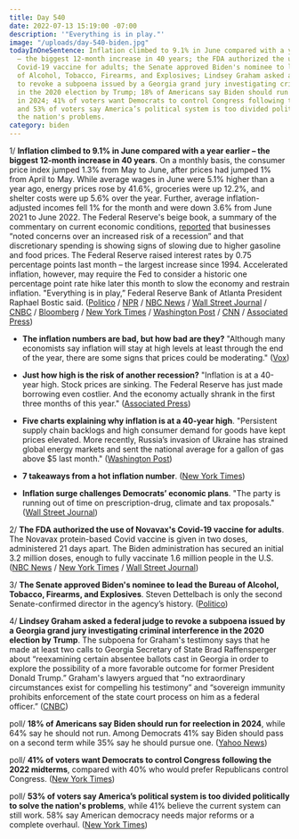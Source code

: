 ```yaml
---
title: Day 540
date: 2022-07-13 15:19:00 -07:00
description: '"Everything is in play."'
image: "/uploads/day-540-biden.jpg"
todayInOneSentence: Inflation climbed to 9.1% in June compared with a year earlier
  – the biggest 12-month increase in 40 years; the FDA authorized the use of Novavax's
  Covid-19 vaccine for adults; the Senate approved Biden's nominee to lead the Bureau
  of Alcohol, Tobacco, Firearms, and Explosives; Lindsey Graham asked a federal judge
  to revoke a subpoena issued by a Georgia grand jury investigating criminal interference
  in the 2020 election by Trump; 18% of Americans say Biden should run for reelection
  in 2024; 41% of voters want Democrats to control Congress following the 2022 midterms;
  and 53% of voters say America’s political system is too divided politically to solve
  the nation's problems.
category: biden
---
```


1/ **Inflation climbed to 9.1% in June compared with a year earlier – the biggest 12-month increase in 40 years**. On a monthly basis, the consumer price index jumped 1.3% from May to June, after prices had jumped 1% from April to May. While average wages in June were 5.1% higher than a year ago, energy prices rose by 41.6%, groceries were up 12.2%, and shelter costs were up 5.6% over the year. Further, average inflation-adjusted incomes fell 1% for the month and were down 3.6% from June 2021 to June 2022. The Federal Reserve's beige book, a summary of the commentary on current economic conditions, [reported](https://www.wsj.com/articles/u-s-economy-slows-in-several-parts-of-the-country-feds-beige-book-says-11657737366?mod=politics_lead_pos7) that businesses “noted concerns over an increased risk of a recession” and that discretionary spending is showing signs of slowing due to higher gasoline and food prices. The Federal Reserve raised interest rates by 0.75 percentage points last month – the largest increase since 1994. Accelerated inflation, however, may require the Fed to consider a historic one percentage point rate hike later this month to slow the economy and restrain inflation. "Everything is in play,” Federal Reserve Bank of Atlanta President Raphael Bostic said. ([Politico](https://www.politico.com/news/2022/07/13/us-inflation-new-40-year-high-june-00045541) / [NPR](https://www.npr.org/2022/07/13/1111070073/no-retreat-in-the-summer-heat-prices-likely-topped-40-year-high-last-month) / [NBC News](https://www.nbcnews.com/business/economy/us-inflation-june-2022-consumer-price-index-rcna37897) / [Wall Street Journal](https://www.wsj.com/articles/us-inflation-june-2022-consumer-price-index-11657664129?mod=djemalertNEWS) / [CNBC](https://www.cnbc.com/2022/07/13/inflation-rose-9point1percent-in-june-even-more-than-expected-as-price-pressures-intensify.html) / [Bloomberg](https://www.bloomberg.com/news/articles/2022-07-13/fed-could-weigh-historic-100-basis-point-hike-after-cpi-scorcher?srnd=premium&sref=MIBMEEoj) / [New York Times](https://www.nytimes.com/live/2022/07/13/business/cpi-report-inflation) / [Washington Post](https://www.washingtonpost.com/business/2022/07/13/inflation-june-cpi/) / [CNN](https://www.cnn.com/2022/07/13/economy/cpi-inflation-june/index.html) / [Associated Press](https://apnews.com/article/inflation-economy-prices-consumer-74e1a5c9bced40460e4079f62e980095))

* **The inflation numbers are bad, but how bad are they?** "Although many economists say inflation will stay at high levels at least through the end of the year, there are some signs that prices could be moderating." ([Vox](https://www.vox.com/2022/7/13/23206038/inflation-cpi-economy-prices))

* **Just how high is the risk of another recession?** "Inflation is at a 40-year high. Stock prices are sinking. The Federal Reserve has just made borrowing even costlier. And the economy actually shrank in the first three months of this year." ([Associated Press](https://apnews.com/article/politics-united-states-business-layoffs-prices-f899b5d7e989fbe748c4ff49e2ed6096))

* **Five charts explaining why inflation is at a 40-year high**. "Persistent supply chain backlogs and high consumer demand for goods have kept prices elevated. More recently, Russia’s invasion of Ukraine has strained global energy markets and sent the national average for a gallon of gas above $5 last month." ([Washington Post](https://www.washingtonpost.com/business/2022/inflation-charts/))

* **7 takeaways from a hot inflation number**. ([New York Times](https://www.nytimes.com/2022/07/12/business/inflation-takeaways-cpi-report.html))

* **Inflation surge challenges Democrats’ economic plans**. "The party is running out of time on prescription-drug, climate and tax proposals." ([Wall Street Journal](https://www.wsj.com/articles/inflation-surge-challenges-democrats-economic-plans-11657743396?mod=politics_lead_pos4))

2/ **The FDA authorized the use of Novavax's Covid-19 vaccine for adults**. The Novavax protein-based Covid vaccine is given in two doses, administered 21 days apart. The Biden administration has secured an initial 3.2 million doses, enough to fully vaccinate 1.6 million people in the U.S. ([NBC News](https://www.nbcnews.com/health/health-news/fda-authorizes-novavaxs-covid-vaccine-rcna37591) / [New York Times](https://www.nytimes.com/2022/07/13/health/novavax-covid-vaccine-fda.html?smid=url-share) / [Wall Street Journal](https://www.wsj.com/articles/fda-authorizes-novavaxs-covid-19-vaccine-11657743595?mod=hp_lista_pos2))

3/ **The Senate approved Biden's nominee to lead the Bureau of Alcohol, Tobacco, Firearms, and Explosives**. Steven Dettelbach is only the second Senate-confirmed director in the agency’s history. ([Politico](https://www.politico.com/news/2022/07/12/senate-confirms-steven-dettelbach-atf-00045404))

4/ **Lindsey Graham asked a federal judge to revoke a subpoena issued by a Georgia grand jury investigating criminal interference in the 2020 election by Trump**. The subpoena for Graham's testimony says that he made at least two calls to Georgia Secretary of State Brad Raffensperger about “reexamining certain absentee ballots cast in Georgia in order to explore the possibility of a more favorable outcome for former President Donald Trump.” Graham's lawyers argued that “no extraordinary circumstances exist for compelling his testimony” and “sovereign immunity prohibits enforcement of the state court process on him as a federal officer.” ([CNBC](https://www.cnbc.com/2022/07/13/sen-lindsey-graham-asks-judge-to-quash-trump-grand-jury-subpoena.html))

poll/ **18% of Americans say Biden should run for reelection in 2024**, while 64% say he should not run. Among Democrats 41% say Biden should pass on a second term while 35% say he should pursue one. ([Yahoo News](https://news.yahoo.com/poll-just-18-of-americans-say-biden-should-run-for-reelection-in-2024-a-new-low-140538311.html))

poll/ **41% of voters want Democrats to control Congress following the 2022 midterms**, compared with 40% who would prefer Republicans control Congress. ([New York Times](https://www.nytimes.com/2022/07/13/upshot/poll-2022-midterms-congress.html))

poll/ **53% of voters say America’s political system is too divided politically to solve the nation's problems**, while 41% believe the current system can still work. 58% say American democracy needs major reforms or a complete overhaul. ([New York Times](https://www.nytimes.com/2022/07/13/us/politics/government-trust-voting-poll.html))